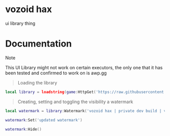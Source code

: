 # vozoid hax
ui library thing

# Documentation
> [!NOTE]
> This UI Library might not work on certain executors, the only one that it has been tested and confirmed to work on is awp.gg

> Loading the library
```lua
local library = loadstring(game:HttpGet('https://raw.githubusercontent.com/xataxell/vozoid-hax/refs/heads/main/source.lua'))()
```

> Creating, setting and toggling the visibility a watermark
```lua
local watermark = library:Watermark('vozoid hax | private dev build | v1.0.0 | 240 fps | 15 ms')
```
```lua
watermark:Set('updated watermark')
```
```lua
watermark:Hide()
```
